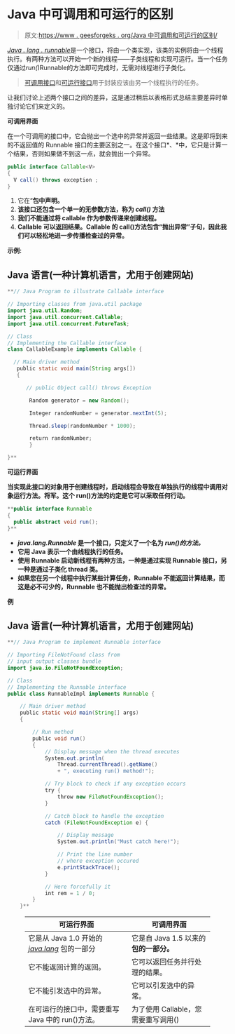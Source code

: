 # Java 中可调用和可运行的区别

> 原文:[https://www . geesforgeks . org/Java 中可调用和可运行的区别/](https://www.geeksforgeeks.org/difference-between-callable-and-runnable-in-java/)

[*Java . lang . runnable*](https://www.geeksforgeeks.org/runnable-interface-in-java/)是一个接口，将由一个类实现，该类的实例将由一个线程执行。有两种方法可以开始一个新的线程——子类线程和实现可运行。当一个任务仅通过*run(*)Runnable的方法即可完成时，无需对线程进行子类化。

> [可调用接口](https://www.geeksforgeeks.org/callback-using-interfaces-java/)和[可运行接口](https://www.geeksforgeeks.org/runnable-interface-in-java/)用于封装应该由另一个线程执行的任务。

让我们讨论上述两个接口之间的差异，这是通过稍后以表格形式总结主要差异时单独讨论它们来定义的。

**可调用界面**

在一个可调用的接口中，它会抛出一个选中的异常并返回一些结果。这是即将到来的不返回值的 Runnable 接口的主要区别之一。在这个接口*、*中，它只是计算一个结果，否则如果做不到这一点，就会抛出一个异常。

```java
public interface Callable<V> 
{
  V call() throws exception ;
}
```

1.  它在“[](https://www.geeksforgeeks.org/java-util-concurrent-package/)**包中声明。**
2.  **该接口还包含一个单一的无参数方法，称为 *call()* 方法**
3.  **我们不能通过将 callable 作为参数传递来创建线程。**
4.  **Callable 可以返回结果。Callable 的 call()方法包含“抛出异常”子句，因此我们可以轻松地进一步传播检查过的异常。**

****示例:****

## **Java 语言(一种计算机语言，尤用于创建网站)**

```java
**// Java Program to illustrate Callable interface 

// Importing classes from java.util package 
import java.util.Random;  
import java.util.concurrent.Callable;  
import java.util.concurrent.FutureTask;  

// Class
// Implementing the Callable interface
class CallableExample implements Callable {

  // Main driver method  
   public static void main(String args[])
   {

      // public Object call() throws Exception  

       Random generator = new Random();  

       Integer randomNumber = generator.nextInt(5);  

       Thread.sleep(randomNumber * 1000);  

       return randomNumber;  
       }

}**
```

****可运行界面****

**当实现此接口的对象用于创建线程时，启动线程会导致在单独执行的线程中调用对象运行方法。将军。这个 run()方法的约定是它可以采取任何行动。**

```java
**public interface Runnable 
{
  public abstract void run();
}**
```

*   ***java.lang.Runnable* 是一个接口，只定义了一个名为 *run()的方法。***
*   **它用 Java 表示一个由线程执行的任务。**
*   **使用 Runnable 启动新线程有两种方法，一种是通过实现 Runnable 接口，另一种是通过子类化 thread 类。**
*   **如果您在另一个线程中执行某些计算任务，Runnable 不能返回计算结果，而这是必不可少的，Runnable 也不能抛出检查过的异常。**

****例****

## **Java 语言(一种计算机语言，尤用于创建网站)**

```java
**// Java Program to implement Runnable interface

// Importing FileNotFound class from
// input output classes bundle
import java.io.FileNotFoundException;

// Class
// Implementing the Runnable interface 
public class RunnableImpl implements Runnable {

    // Main driver method
    public static void main(String[] args)
    {

        // Run method
        public void run()
        {
            // Display message when the thread executes
            System.out.println(
                Thread.currentThread().getName()
                + ", executing run() method!");

            // Try block to check if any exception occurs
            try {
                throw new FileNotFoundException();
            }

            // Catch block to handle the exception
            catch (FileNotFoundException e) {

                // Display message
                System.out.println("Must catch here!");

                // Print the line number
                // where exception occured
                e.printStackTrace();
            }

            // Here forcefully it
            int rem = 1 / 0;
        }
    }**
```

<figure class="table">

| **可运行界面** | **可调用界面** |
| --- | --- |
| 它是从 Java 1.0 开始的 [*java.lang*](https://www.geeksforgeeks.org/object-class-in-java/) 包的一部分 | 它是自 Java 1.5 以来的[](https://www.geeksforgeeks.org/java-util-concurrent-package/)**包的一部分。** |
| 它不能返回计算的返回。 | 它可以返回任务并行处理的结果。 |
| 它不能引发选中的异常。 | 它可以引发选中的异常。 |
| 在可运行的接口中，需要重写 Java 中的 run()方法。 | 为了使用 Callable，您需要重写调用() |

</figure>